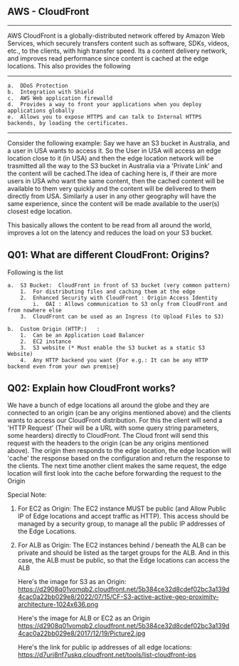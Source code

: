 AWS - CloudFront
----------------------------------------------------------------------------------------------------------------------------------------

----------------------------------------------------------------------------------------------------------------------------------------
AWS CloudFront is a globally-distributed network offered by Amazon Web Services, which securely transfers content such as software, SDKs, videos, etc., to the clients, with high transfer speed. Its a content delivery network, and improves read performance since content is cached at the edge locations.
This also provides the following

----------------------------------------------------------------------------------------------------------------------------------------
    a.  DDoS Protection
    b.  Integration with Shield
    c.  AWS Web application firewalld
    d.  Provides a way to front your applications when you deploy applications globally
    e.  Allows you to expose HTTPS and can talk to Internal HTTPS backends, by loading the certificates.
----------------------------------------------------------------------------------------------------------------------------------------
Consider the following example:
Say we have an S3 bucket in Australia, and a user in USA wants to access it. So the User in USA will access an edge location close to it (in USA) and then the edge location network will be trasmitted all the way to the S3 bucket in Australia via a 'Private Link' and the content will be cached.The idea of caching here is, if their are more users in USA who want the same content, then the cached content will be available to them very quickly and the content will be delivered to them directly from USA. Similarly a user in any other geography will have the same experience, since the content will be made available to the user(s) closest edge location.

This basically allows the content to be read from all around the world, improves a lot on the latency and reduces the load on your S3 bucket.

Q01: What are different CloudFront: Origins?
----------------------------------------------------------------------------------------------------------------------------------------
Following is the list

    a.  S3 Bucket:  CloudFront in front of S3 bucket (very common pattern)
        1.  For distributing files and caching them at the edge
        2.  Enhanced Security with CloudFront : Origin Access Identity
            i.  OAI : Allows communication to S3 only from CloudFront and from nowhere else
        3.  CloudFront can be used as an Ingress (to Upload Files to S3)
        
    b.  Custom Origin (HTTP:)   :
        1.  Can be an Application Load Balancer
        2.  EC2 instance
        3.  S3 website (* Must enable the S3 bucket as a static S3 Website)
        4.  Any HTTP backend you want {For e.g.: It can be any HTTP backend even from your own premise}


Q02: Explain how CloudFront works?
----------------------------------------------------------------------------------------------------------------------------------------
We have a bunch of edge locations all around the globe and they are connected to an origin (can be any origins mentioned above) 
and the clients wants to access our CloudFront distribution. For this the  client will send a 'HTTP Request' (Their will be a URL with some query string parameters, some hearders) directly to CloudFront. The Cloud front will send this request with the headers to the origin (can be any origins mentioned above). The origin then responds to the edge location, the edge location will 'cache' the response based on the configuration and return the response to the clients. The next time another client makes the same request, the edge location will first look into the cache before forwarding the request to the Origin

Special Note: 
1.  For EC2 as Origin: The EC2 instance MUST be public (and Allow Public IP of Edge locations and accept traffic as HTTP). This access should be managed by  a security group, to manage all the public IP addresses of the Edge Locations.
2.  For ALB as Origin: The EC2 instances behind / beneath the ALB can be private and should be listed as the target groups for the ALB. And in this case, the ALB must be public, so that the Edge locations can access the ALB

    Here's the image for S3 as an Origin:
        https://d2908q01vomqb2.cloudfront.net/5b384ce32d8cdef02bc3a139d4cac0a22bb029e8/2022/07/15/CF-S3-active-active-geo-proximity-architecture-1024x636.png
    
    Here's the image for ALB or EC2 as an Origin
        https://d2908q01vomqb2.cloudfront.net/5b384ce32d8cdef02bc3a139d4cac0a22bb029e8/2017/12/19/Picture2.jpg

    Here's the link for public ip addresses of all edge locations:
        https://d7uri8nf7uskq.cloudfront.net/tools/list-cloudfront-ips

[](https://d2908q01vomqb2.cloudfront.net/5b384ce32d8cdef02bc3a139d4cac0a22bb029e8/2017/12/19/Picture2.jpg)